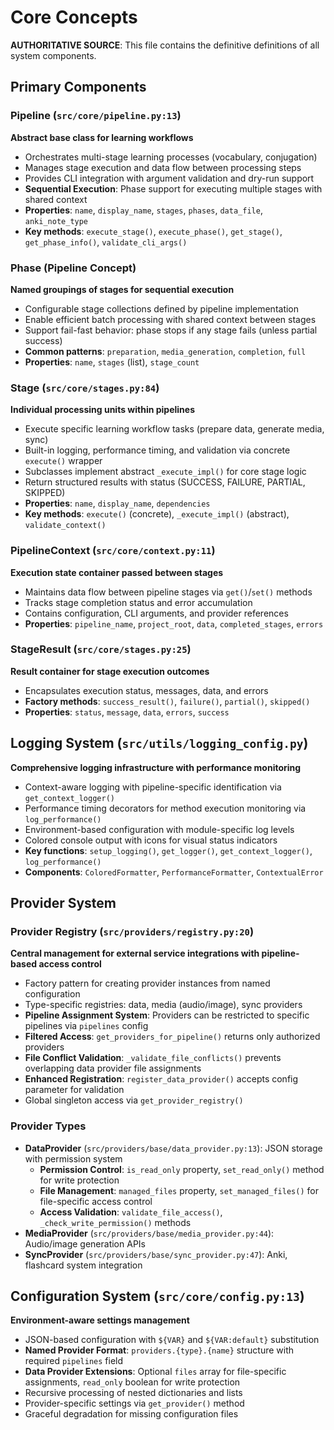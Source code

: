 # Core Concepts

**AUTHORITATIVE SOURCE**: This file contains the definitive definitions of all system components.

## Primary Components

### Pipeline (`src/core/pipeline.py:13`)
**Abstract base class for learning workflows**
- Orchestrates multi-stage learning processes (vocabulary, conjugation)
- Manages stage execution and data flow between processing steps
- Provides CLI integration with argument validation and dry-run support
- **Sequential Execution**: Phase support for executing multiple stages with shared context
- **Properties**: `name`, `display_name`, `stages`, `phases`, `data_file`, `anki_note_type`
- **Key methods**: `execute_stage()`, `execute_phase()`, `get_stage()`, `get_phase_info()`, `validate_cli_args()`

### Phase (Pipeline Concept)
**Named groupings of stages for sequential execution**
- Configurable stage collections defined by pipeline implementation
- Enable efficient batch processing with shared context between stages
- Support fail-fast behavior: phase stops if any stage fails (unless partial success)
- **Common patterns**: `preparation`, `media_generation`, `completion`, `full`
- **Properties**: `name`, `stages` (list), `stage_count`

### Stage (`src/core/stages.py:84`)
**Individual processing units within pipelines**
- Execute specific learning workflow tasks (prepare data, generate media, sync)
- Built-in logging, performance timing, and validation via concrete `execute()` wrapper
- Subclasses implement abstract `_execute_impl()` for core stage logic
- Return structured results with status (SUCCESS, FAILURE, PARTIAL, SKIPPED)
- **Properties**: `name`, `display_name`, `dependencies`
- **Key methods**: `execute()` (concrete), `_execute_impl()` (abstract), `validate_context()`

### PipelineContext (`src/core/context.py:11`)
**Execution state container passed between stages**
- Maintains data flow between pipeline stages via `get()`/`set()` methods
- Tracks stage completion status and error accumulation
- Contains configuration, CLI arguments, and provider references
- **Properties**: `pipeline_name`, `project_root`, `data`, `completed_stages`, `errors`

### StageResult (`src/core/stages.py:25`)
**Result container for stage execution outcomes**
- Encapsulates execution status, messages, data, and errors
- **Factory methods**: `success_result()`, `failure()`, `partial()`, `skipped()`
- **Properties**: `status`, `message`, `data`, `errors`, `success`

## Logging System (`src/utils/logging_config.py`)
**Comprehensive logging infrastructure with performance monitoring**
- Context-aware logging with pipeline-specific identification via `get_context_logger()`
- Performance timing decorators for method execution monitoring via `log_performance()`
- Environment-based configuration with module-specific log levels
- Colored console output with icons for visual status indicators
- **Key functions**: `setup_logging()`, `get_logger()`, `get_context_logger()`, `log_performance()`
- **Components**: `ColoredFormatter`, `PerformanceFormatter`, `ContextualError`

## Provider System

### Provider Registry (`src/providers/registry.py:20`)
**Central management for external service integrations with pipeline-based access control**
- Factory pattern for creating provider instances from named configuration
- Type-specific registries: data, media (audio/image), sync providers
- **Pipeline Assignment System**: Providers can be restricted to specific pipelines via `pipelines` config
- **Filtered Access**: `get_providers_for_pipeline()` returns only authorized providers
- **File Conflict Validation**: `_validate_file_conflicts()` prevents overlapping data provider file assignments
- **Enhanced Registration**: `register_data_provider()` accepts config parameter for validation
- Global singleton access via `get_provider_registry()`

### Provider Types
- **DataProvider** (`src/providers/base/data_provider.py:13`): JSON storage with permission system
  - **Permission Control**: `is_read_only` property, `set_read_only()` method for write protection
  - **File Management**: `managed_files` property, `set_managed_files()` for file-specific access control
  - **Access Validation**: `validate_file_access()`, `_check_write_permission()` methods
- **MediaProvider** (`src/providers/base/media_provider.py:44`): Audio/image generation APIs
- **SyncProvider** (`src/providers/base/sync_provider.py:47`): Anki, flashcard system integration

## Configuration System (`src/core/config.py:13`)
**Environment-aware settings management**
- JSON-based configuration with `${VAR}` and `${VAR:default}` substitution
- **Named Provider Format**: `providers.{type}.{name}` structure with required `pipelines` field
- **Data Provider Extensions**: Optional `files` array for file-specific assignments, `read_only` boolean for write protection
- Recursive processing of nested dictionaries and lists
- Provider-specific settings via `get_provider()` method
- Graceful degradation for missing configuration files

